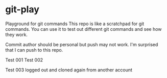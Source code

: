 # git-play
Playground for git commands
This repo is like a scratchpad for git commands. You can use it to test out different git commands and see how they work.

Commit author should be personal but push may not work.
I'm surprised that I can push to this repo.

Test 001
Test 002

Test 003 logged out and cloned again from another account
